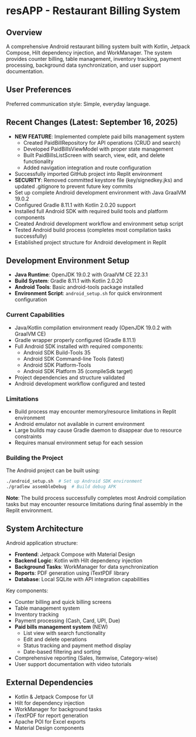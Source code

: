 # resAPP - Restaurant Billing System

## Overview
A comprehensive Android restaurant billing system built with Kotlin, Jetpack Compose, Hilt dependency injection, and WorkManager. The system provides counter billing, table management, inventory tracking, payment processing, background data synchronization, and user support documentation.

## User Preferences
Preferred communication style: Simple, everyday language.

## Recent Changes (Latest: September 16, 2025)
- **NEW FEATURE**: Implemented complete paid bills management system
  - Created PaidBillRepository for API operations (CRUD and search)
  - Developed PaidBillsViewModel with proper state management
  - Built PaidBillsListScreen with search, view, edit, and delete functionality
  - Added navigation integration and route configuration
- Successfully imported GitHub project into Replit environment
- **SECURITY**: Removed committed keystore file (key/signedkey.jks) and updated .gitignore to prevent future key commits
- Set up complete Android development environment with Java GraalVM 19.0.2
- Configured Gradle 8.11.1 with Kotlin 2.0.20 support
- Installed full Android SDK with required build tools and platform components
- Created Android development workflow and environment setup script
- Tested Android build process (completes most compilation tasks successfully)
- Established project structure for Android development in Replit

## Development Environment Setup
- **Java Runtime**: OpenJDK 19.0.2 with GraalVM CE 22.3.1
- **Build System**: Gradle 8.11.1 with Kotlin 2.0.20
- **Android Tools**: Basic android-tools package installed
- **Environment Script**: `android_setup.sh` for quick environment configuration

### Current Capabilities
- Java/Kotlin compilation environment ready (OpenJDK 19.0.2 with GraalVM CE)
- Gradle wrapper properly configured (Gradle 8.11.1)
- Full Android SDK installed with required components:
  - Android SDK Build-Tools 35
  - Android SDK Command-line Tools (latest)
  - Android SDK Platform-Tools
  - Android SDK Platform 35 (compileSdk target)
- Project dependencies and structure validated
- Android development workflow configured and tested

### Limitations
- Build process may encounter memory/resource limitations in Replit environment
- Android emulator not available in current environment
- Large builds may cause Gradle daemon to disappear due to resource constraints
- Requires manual environment setup for each session

### Building the Project
The Android project can be built using:
```bash
./android_setup.sh  # Set up Android SDK environment
./gradlew assembleDebug  # Build debug APK
```

**Note**: The build process successfully completes most Android compilation tasks but may encounter resource limitations during final assembly in the Replit environment.

## System Architecture
Android application structure:
- **Frontend**: Jetpack Compose with Material Design
- **Backend Logic**: Kotlin with Hilt dependency injection
- **Background Tasks**: WorkManager for data synchronization
- **Reports**: PDF generation using iTextPDF library
- **Database**: Local SQLite with API integration capabilities

Key components:
- Counter billing and quick billing screens
- Table management system
- Inventory tracking
- Payment processing (Cash, Card, UPI, Due)
- **Paid bills management system** (NEW)
  - List view with search functionality
  - Edit and delete operations
  - Status tracking and payment method display
  - Date-based filtering and sorting
- Comprehensive reporting (Sales, Itemwise, Category-wise)
- User support documentation with video tutorials

## External Dependencies
- Kotlin & Jetpack Compose for UI
- Hilt for dependency injection
- WorkManager for background tasks
- iTextPDF for report generation
- Apache POI for Excel exports
- Material Design components